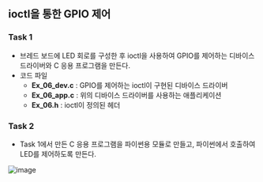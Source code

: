 ## ioctl을 통한 GPIO 제어
### Task 1
- 브레드 보드에 LED 회로를 구성한 후 ioctl을 사용하여 GPIO를 제어하는 디바이스 드라이버와 C 응용 프로그램을 만든다.
- 코드 파일
  - __Ex_06_dev.c__ : GPIO를 제어하는 ioctl이 구현된 디바이스 드라이버
  - __Ex_06_app.c__ : 위의 디바이스 드라이버를 사용하는 애플리케이션
  - __Ex_06.h__ : ioctl이 정의된 헤더
### Task 2
- Task 1에서 만든 C 응용 프로그램을 파이썬용 모듈로 만들고, 파이썬에서 호출하여 LED를 제어하도록 만든다.

![image](https://user-images.githubusercontent.com/39904216/90210995-7b7cf180-de2a-11ea-9c99-5ef9bcbde09e.png)


